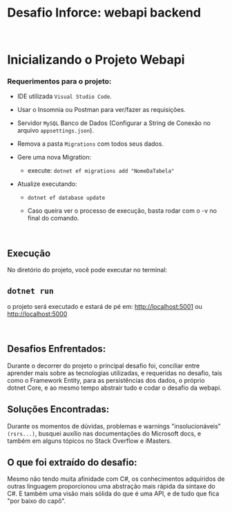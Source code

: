 # <b>Desafio Inforce: webapi backend</b>
<br/>



# Inicializando o Projeto Webapi</b>

### Requerimentos para o projeto:
  - IDE utilizada `Visual Studio Code`.
  
  - Usar o Insomnia ou Postman para ver/fazer as requisições.
  
  - Servidor `MySQL` Banco de Dados (Configurar a String de Conexão no arquivo `appsettings.json`).

  - Remova a pasta `Migrations` com todos seus dados.

  - Gere uma nova Migration:  
    - execute: `dotnet ef migrations add "NomeDaTabela"`
    
  - Atualize executando:
    - `dotnet ef database update`
    
    - Caso queira ver o processo de execução, basta rodar com o -v no final do comando.


<br/>

## Execução

No diretório do projeto, você pode executar no terminal:
## `dotnet run`
o projeto será executado e estará de pé em:
[http://localhost:5001](http://localhost:5001) ou [http://localhost:5000](http://localhost:5000)

<br/>

## Desafios Enfrentados:
Durante o decorrer do projeto o principal desafio foi, conciliar entre aprender mais sobre as tecnologias utilizadas, e requeridas no desafio, tais como o Framework Entity, para as persistências dos dados, o próprio dotnet Core, e ao mesmo tempo abstrair tudo e codar o desafio da webapi.

## Soluções Encontradas:
Durante os momentos de dúvidas, problemas e warnings "insolucionáveis" `(rsrs...)`, busquei auxílio nas documentações do Microsoft docs, e também em alguns tópicos no Stack Overflow e iMasters.

## O que foi extraído do desafio:
Mesmo não tendo muita afinidade com C#, os conhecimentos adquiridos de outras linguagem proporcionou uma abstração mais rápida da sintaxe do C#. E também uma visão mais sólida do que é uma API, e de tudo que fica "por baixo do capô".

